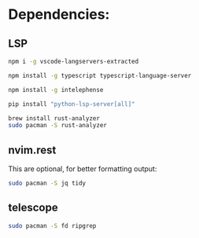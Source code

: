 <h1>Dependencies:</h1>

<h2>LSP</h2>

```bash
npm i -g vscode-langservers-extracted
```

```bash
npm install -g typescript typescript-language-server
```

```bash
npm install -g intelephense
```

```bash
pip install "python-lsp-server[all]"
```

```bash
brew install rust-analyzer
sudo pacman -S rust-analyzer
```

<h2>nvim.rest</h2>
This are optional, for better formatting output:<br>

```bash
sudo pacman -S jq tidy
```

<h2>telescope</h2>

```bash
sudo pacman -S fd ripgrep
```
